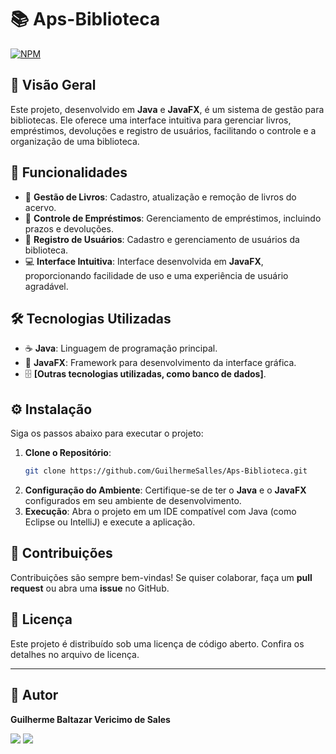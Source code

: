 
# 📚 Aps-Biblioteca
[![NPM](https://img.shields.io/npm/l/react)](https://github.com/GuilhermeSalles/Aps-Biblioteca/blob/master/LICENSE) 
## 📝 Visão Geral
Este projeto, desenvolvido em **Java** e **JavaFX**, é um sistema de gestão para bibliotecas. Ele oferece uma interface intuitiva para gerenciar livros, empréstimos, devoluções e registro de usuários, facilitando o controle e a organização de uma biblioteca.

## 🚀 Funcionalidades
- 📖 **Gestão de Livros**: Cadastro, atualização e remoção de livros do acervo.
- 📅 **Controle de Empréstimos**: Gerenciamento de empréstimos, incluindo prazos e devoluções.
- 👥 **Registro de Usuários**: Cadastro e gerenciamento de usuários da biblioteca.
- 💻 **Interface Intuitiva**: Interface desenvolvida em **JavaFX**, proporcionando facilidade de uso e uma experiência de usuário agradável.

## 🛠️ Tecnologias Utilizadas
- ☕ **Java**: Linguagem de programação principal.
- 🎨 **JavaFX**: Framework para desenvolvimento da interface gráfica.
- 🗄️ **[Outras tecnologias utilizadas, como banco de dados]**.

## ⚙️ Instalação
Siga os passos abaixo para executar o projeto:
1. **Clone o Repositório**:
   ```bash
   git clone https://github.com/GuilhermeSalles/Aps-Biblioteca.git
   ```
2. **Configuração do Ambiente**:
   Certifique-se de ter o **Java** e o **JavaFX** configurados em seu ambiente de desenvolvimento.
3. **Execução**:
   Abra o projeto em um IDE compatível com Java (como Eclipse ou IntelliJ) e execute a aplicação.

## 🤝 Contribuições
Contribuições são sempre bem-vindas! Se quiser colaborar, faça um **pull request** ou abra uma **issue** no GitHub.

## 📄 Licença
Este projeto é distribuído sob uma licença de código aberto. Confira os detalhes no arquivo de licença.

---

## 👤 Autor
**Guilherme Baltazar Vericimo de Sales**

<a href="https://www.linkedin.com/in/guilherme-baltazar-0028361a1" target="_blank"><img src="https://img.shields.io/badge/-LinkedIn-%230077B5?style=for-the-badge&logo=linkedin&logoColor=white" target="_blank"></a> 
<a href="https://instagram.com/yguilhermeb" target="_blank"><img src="https://img.shields.io/badge/-Instagram-%23E4405F?style=for-the-badge&logo=instagram&logoColor=white" target="_blank"></a>

